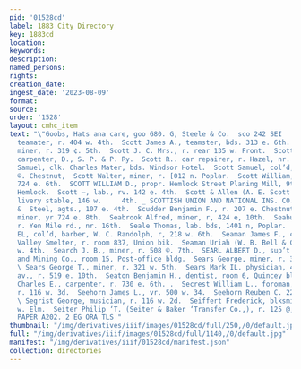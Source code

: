 ```yaml
---
pid: '01528cd'
label: 1883 City Directory
key: 1883cd
location: 
keywords: 
description: 
named_persons: 
rights: 
creation_date: 
ingest_date: '2023-08-09'
format: 
source: 
order: '1528'
layout: cmhc_item
text: "\"Goobs, Hats ana care, goo G80. G, Steele & Co.  sco 242 SEI     Scott George,
  teamater, r. 404 w. 4th.  Scott James A., teamster, bds. 313 e. 6th.  Scott Jason,
  miner, r. 319 ¢. 5th.  Scott J. C. Mrs., r. rear 135 w. Front.  Scott Luzerne C.,
  carpenter, D., S. P. & P. Ry.  Scott R.. car repairer, r. Hazel, nr. 14th.  Scott
  Samuel, clk. Charles Mater, bds. Windsor Hotel.  Scott Samuel, col’d, barber, 133
  ©. Chestnut,  Scott Walter, miner, r. [012 n. Poplar.  Scott William, miner, bds.
  724 e. 6th.  SCOTT WILLIAM D., propr. Hemlock Street Planing Mill, 9th, ne. cor.
  Hemlock.  Scott —, lab., rv. 142 e. 4th.  Scott & Allen (A. E. Scott and Cy. Allen),
  livery stable, 146 w.     4th. _ SCOTTISH UNION AND NATIONAL INS. CO., Buck, Clark
  &  Steel, agts., 107 e. 4th.  Scudder Benjamin F., r. 207 e. Chestnut.  Scutly Robert,
  miner, yr 724 e. 8th.  Seabrook Alfred, miner, r, 424 e, 10th.  Seaburn J. W., teamster,
  r. Yen Mile rd., nr. 16th.  Seale Thomas, lab. bds, 1401 n, Poplar.  Seals John
  EL, col’d, barber, W. C. Randolph, r, 218 w. 6th.  Seaman James F., carpenter, Arkansas
  Valley Smelter, r. room 837, Union bik.  Seaman Uriah (W. B. Bell & Co.), r. 125
  w. 4th.  Search J. B., miner, r. 508 ©. 7th.  SEARL ALBERT D., sup’t Ouray Discovery
  and Mining Co., room 15, Post-office bldg.  Sears George, miner, r. 321 w. 5th.
  \ Sears George T., miner, r. 321 w. 5th.  Sears Mark IL. physician, 404 Harrison
  av., r. 519 e. 10th.  Seaton Benjamin H., dentist, room 6, Quincey blk.  Seaton
  Charles E., carpenter, r. 730 e. 6th. .  Secrest William L., foroman, M. ‘LT. Ryan,
  r. 116 w. 3d.  Seehorn James L., vr. 500 w. 34.  Seehorn Reuben C. 224 w. Chestnut.
  \ Segrist George, musician, r. 116 w. 2d.  Seiffert Frederick, blksmith, r. 607
  w. Elm.  Seiter Philip ‘T. (Seiter & Baker ‘Transfer Co.,), r. 125 @, 11th.                         WALL
  PAPER A202. 2 EG ORA TLS "
thumbnail: "/img/derivatives/iiif/images/01528cd/full/250,/0/default.jpg"
full: "/img/derivatives/iiif/images/01528cd/full/1140,/0/default.jpg"
manifest: "/img/derivatives/iiif/01528cd/manifest.json"
collection: directories
---
```

